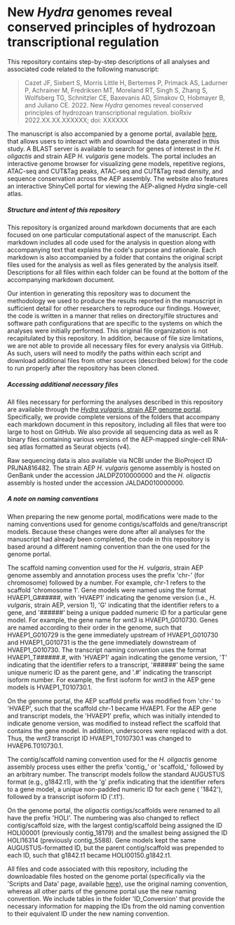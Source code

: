 # New *Hydra* genomes reveal conserved principles of hydrozoan transcriptional regulation

This repository contains step-by-step descriptions of all analyses and associated code related to the following manuscript:

>Cazet JF, Siebert S, Morris Little H, Bertemes P, Primack AS, Ladurner P, Achrainer M, Fredriksen MT, Moreland RT, Singh S, Zhang S, Wolfsberg TG, Schnitzler CE, Baxevanis AD, Simakov O, Hobmayer B, and Juliano CE. 2022. New *Hydra* genomes reveal conserved principles of hydrozoan transcriptional regulation. bioRxiv 2022.XX.XX.XXXXXX; doi: XXXXXX

The manuscript is also accompanied by a genome portal, available [here](https://biowebprod22.nhgri.nih.gov/HydraAEP), that allows users to interact with and download the data generated in this study. A BLAST server is available to search for genes of interest in the *H. oligactis* and strain AEP *H. vulgaris* gene models. The portal includes an interactive genome browser for visualizing gene models, repetitive regions, ATAC-seq and CUT&Tag peaks, ATAC-seq and CUT&Tag read density, and sequence conservation across the AEP assembly. The website also features an interactive ShinyCell portal for viewing the AEP-aligned *Hydra* single-cell atlas.

##### Structure and intent of this repository

This repository is organized around markdown documents that are each focused on one particular computational aspect of the manuscript. Each markdown includes all code used for the analysis in question along with accompanying text that explains the code's purpose and rationale. Each markdown is also accompanied by a folder that contains the original script files used for the analysis as well as files generated by the analysis itself. Descriptions for all files within each folder can be found at the bottom of the accompanying markdown document.

Our intention in generating this repository was to document the methodology we used to produce the results reported in the manuscript in sufficient detail for other researchers to reproduce our findings. However, the code is written in a manner that relies on directory/file structures and software path configurations that are specific to the systems on which the analyses were initially performed. This original file organization is not recapitulated by this repository. In addition, because of file size limitations, we are not able to provide all necessary files for every analysis via GitHub. As such, users will need to modify the paths within each script and download additional files from other sources (described below) for the code to run properly after the repository has been cloned.

##### Accessing additional necessary files

All files necessary for performing the analyses described in this repository are available through the [*Hydra vulgaris*, strain AEP genome portal](https://biowebprod22.nhgri.nih.gov/HydraAEP/download/index.cgi?dl=fa). Specifically, we provide complete versions of the folders that accompany each markdown document in this repository, including all files that were too large to host on GitHub. We also provide all sequencing data as well as R binary files containing various versions of the AEP-mapped single-cell RNA-seq atlas formatted as Seurat objects (v4).

Raw sequencing data is also available via NCBI under the BioProject ID PRJNA816482. The strain AEP *H. vulgaris* genome assembly is hosted on GenBank under the accession JALDPZ010000000 and the *H. oligactis* assembly is hosted under the accession JALDAD010000000. 

##### A note on naming conventions

When preparing the new genome portal, modifications were made to the naming conventions used for genome contigs/scaffolds and gene/transcript models. Because these changes were done after all analyses for the manuscript had already been completed, the code in this repository is based around a different naming convention than the one used for the genome portal. 

The scaffold naming convention used for the *H. vulgaris*, strain AEP genome assembly and annotation process uses the prefix 'chr-' (for chromosome) followed by a number. For example, chr-1 refers to the scaffold 'chromosome 1'. Gene models were named using the format HVAEP1_G######, with 'HVAEP1' indicating the genome version (i.e., *H. vulgaris*, strain AEP, version 1), 'G' indicating that the identifier refers to a gene, and '######' being a unique padded numeric ID for a particular gene model. For example, the gene name for *wnt3* is HVAEP1_G010730. Genes are named according to their order in the genome, such that HVAEP1_G010729 is the gene immediately upstream of HVAEP1_G010730 and HVAEP1_G010731 is the the gene immediately downstream of HVAEP1_G010730. The transcript naming convention uses the format HVAEP1_T######.#, with 'HVAEP1' again indicating the genome version, 'T' indicating that the identifier refers to a transcript, '######' being the same unique numeric ID as the parent gene, and '.#' indicating the transcript isoform number. For example, the first isoform for *wnt3* in the AEP gene models is HVAEP1_T010730.1. 

On the genome portal, the AEP scaffold prefix was modified from 'chr-' to 'HVAEP', such that the scaffold chr-1 became HVAEP1. For the AEP gene and transcript models, the 'HVAEP1' prefix, which was initially intended to indicate genome version, was modified to instead reflect the scaffold that contains the gene model. In addition, underscores were replaced with a dot. Thus, the *wnt3* transcript ID HVAEP1_T010730.1 was changed to HVAEP6.T010730.1.

The contig/scaffold naming convention used for the *H. oligactis* genome assembly process uses either the prefix 'contig_' or 'scaffold\_' followed by an arbitrary number. The transcript models follow the standard AUGUSTUS format (e.g., g1842.t1), with the 'g' prefix indicating that the identifier refers to a gene model, a unique non-padded numeric ID for each gene ( '1842'), followed by a transcript isoform ID ('.t1'). 

On the genome portal, the *oligactis* contigs/scaffolds were renamed to all have the prefix 'HOLI'. The numbering was also changed to reflect contig/scaffold size, with the largest contig/scaffold being assigned the ID HOLI00001 (previously contig_18179) and the smallest being assigned the ID HOLI16314 (previously contig_5588). Gene models kept the same AUGUSTUS-formatted ID, but the parent contig/scaffold was prepended to each ID, such that g1842.t1 became HOLI00150.g1842.t1.

All files and code associated with this repository, including the downloadable files hosted on the genome portal (specifically via the 'Scripts and Data' page, available [here](https://biowebprod22.nhgri.nih.gov/HydraAEP/download/index.cgi?dl=fa)), use the original naming convention, whereas all other parts of the genome portal use the new naming convention. We include tables in the folder 'ID_Conversion' that provide the necessary information for mapping the IDs from the old naming convention to their equivalent ID under the new naming convention.